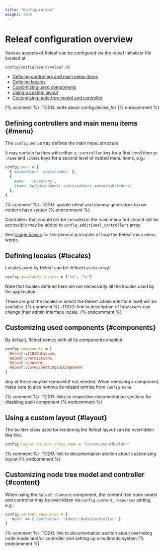 ```yaml
---
title: "Configuration"
weight: 1000
---
```


# Releaf configuration overview

Various aspects of Releaf can be configured via the releaf initializer file located at

```
config/initializers/releaf.rb
```

* [Defining controllers and main menu items](#menu)
* [Defining locales](#locales)
* [Customizing used components](#components)
* [Using a custom layout](#layout)
* [Customizing node tree model and controller](#content)

{% comment %} :TODO: write about config.devise_for {% endcomment %}

## Defining controllers and main menu items {#menu}

The `config.menu` array defines the main menu structure.

It may contain hashes with either a `:controller` key for a first-level item or `:name` and `:items` keys for a second level of nested menu items, e.g.:

```ruby
config.menu = [
  { controller: 'admin/nodes' },
  {
    name:  'inventory',
    items: %w[admin/books admin/authors admin/publishers]
  },
]
```
{% comment %} :TODO: update releaf and dummy generators to use modern hash syntax {% endcomment %}

Controllers that should not be included in the main menu but should still be accessible may be added to `config.additional_controllers` array.

See [Usage basics](usage-basics.html) for the general principles of how the Releaf main menu works.

## Defining locales {#locales}

Locales used by Releaf can be defined as an array:

```ruby
config.available_locales = ["en", "lv"]
```

Note that locales defined here are not necessarily all the locales used by the application.

These are just the locales in which the Releaf admin interface itself will be available.
{% comment %} :TODO: link to description of how users can change their admin interface locale. {% endcomment %}


## Customizing used components {#components}

By default, Releaf comes with all its components enabled:

```ruby
config.components = [
  Releaf::I18nDatabase,
  Releaf::Permissions,
  Releaf::Content,
  Releaf::Core::SettingsUIComponent
]
```

Any of these may be removed if not needed. When removing a component, make sure to also remove its related entries from `config.menu`.

{% comment %} :TODO: links to respective documentation sections for disabling each component {% endcomment %}

## Using a custom layout {#layout}

The builder class used for rendering the Releaf layout can be overridden like this:

```ruby
config.layout_builder_class_name = "CustomLayoutBuilder"
```

{% comment %} :TODO: link to documentation section about customizing layout {% endcomment %}


## Customizing node tree model and controller {#content}

When using the `Releaf::Content` component, the content tree node model and controller may be overridden via `config.content_resources` setting, e.g.:

```ruby
config.content_resources = {
  'Node' => { controller: 'Admin::NodesController' }
}
```

{% comment %} :TODO: link to documentation section about overriding node model and/or controller and setting up a multinode system {% endcomment %}




